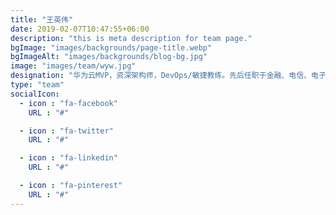 ```yaml
---
title: "王英伟"
date: 2019-02-07T10:47:55+06:00
description: "this is meta description for team page."
bgImage: "images/backgrounds/page-title.webp"
bgImageAlt: "images/backgrounds/blog-bg.jpg"
image: "images/team/wyw.jpg"
designation: "华为云MVP，资深架构师，DevOps/敏捷教练。先后任职于金融、电信、电子商务、互联网自媒体等领域的科技公司。多年一直致力于国内DevOps、敏捷应用落地的推广工作。"
type: "team"
socialIcon:
  - icon : "fa-facebook"
    URL : "#"

  - icon : "fa-twitter"
    URL : "#"

  - icon : "fa-linkedin"
    URL : "#"

  - icon : "fa-pinterest"
    URL : "#"
---
```

